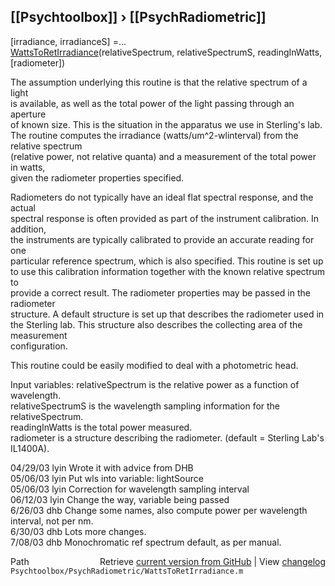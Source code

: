 ## [[Psychtoolbox]] &#8250; [[PsychRadiometric]]

 [irradiance, irradianceS] =...  
        [WattsToRetIrradiance](WattsToRetIrradiance)(relativeSpectrum, relativeSpectrumS, readingInWatts, [radiometer])  
  
 The assumption underlying this routine is that the relative spectrum of a light  
 is available, as well as the total power of the light passing through an aperture  
 of known size.  This is the situation in the apparatus we use in Sterling's lab.  
    The routine computes the irradiance (watts/um^2-wlinterval) from the relative spectrum  
 (relative power, not relative quanta) and a measurement of the total power in watts,  
 given the radiometer properties specified.   
  
 Radiometers do not typically have an ideal flat spectral response, and the actual  
 spectral response is often provided as part of the instrument calibration.  In addition,  
 the instruments are typically calibrated to provide an accurate reading for one  
 particular reference spectrum, which is also specified.  This routine is set up  
 to use this calibration information together with the known relative spectrum to  
 provide a correct result.  The radiometer properties may be passed in the radiometer  
 structure.  A default structure is set up that describes the radiometer used in  
 the Sterling lab.  This structure also describes the collecting area of the measurement  
 configuration.  
  
 This routine could be easily modified to deal with a photometric head.   
  
 Input variables: relativeSpectrum is the relative power as a function of wavelength.  
                  relativeSpectrumS is the wavelength sampling information for the relativeSpectrum.  
                                   readingInWatts is the total power measured.  
                  radiometer is a structure describing the radiometer. (default = Sterling Lab's IL1400A).  
  
 04/29/03   lyin Wrote it with advice from DHB  
 05/06/03   lyin Put wls into variable: lightSource  
 05/06/03   lyin Correction for wavelength sampling interval  
 06/12/03   lyin Change the way, variable being passed  
 6/26/03   dhb  Change some names, also compute power per wavelength interval, not per nm.  
 6/30/03   dhb  Lots more changes.  
 7/08/03   dhb  Monochromatic ref spectrum default, as per manual.  




<div class="code_header" style="text-align:right;">
  <span style="float:left;">Path&nbsp;&nbsp;</span> <span class="counter">Retrieve <a href=
  "https://raw.github.com/Psychtoolbox-3/Psychtoolbox-3/beta/Psychtoolbox/PsychRadiometric/WattsToRetIrradiance.m">current version from GitHub</a> | View <a href=
  "https://github.com/Psychtoolbox-3/Psychtoolbox-3/commits/beta/Psychtoolbox/PsychRadiometric/WattsToRetIrradiance.m">changelog</a></span>
</div>
<div class="code">
  <code>Psychtoolbox/PsychRadiometric/WattsToRetIrradiance.m</code>
</div>


